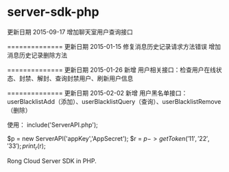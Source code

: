 server-sdk-php
==============
更新日期 2015-09-17
增加聊天室用户查询接口

==============
更新日期 2015-01-15
修复消息历史记录请求方法错误
增加消息历史记录删除方法

==============
更新日期    2015-01-26
新增 用户相关接口：检查用户在线状态、封禁、解封、查询封禁用户、刷新用户信息


==============
更新日期    2015-02-02
新增 用户黑名单接口：userBlacklistAdd（添加）、userBlacklistQuery（查询）、userBlacklistRemove（删除）



使用：
include('ServerAPI.php');

$p = new ServerAPI('appKey','AppSecret');
$r = $p->getToken('11','22','33');
print_r($r);

Rong Cloud Server SDK in PHP.
